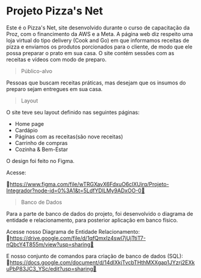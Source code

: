 # Projeto Pizza's Net

Este é  o Pizza's Net, site desenvolvido  durante o curso de capacitação da Proz, com o financimento da AWS e a Meta. A página web diz respeito uma loja virtual 
do tipo delivery (Cook and Go) em que informamos receitas de pizza e enviamos os produtos porcionados para o cliente, de modo que ele possa preparar o prato em
sua casa. O site contém sessões com as receitas e vídeos com modo de preparo.


>Público-alvo

Pessoas que  buscam receitas práticas, mas desejam que os insumos do preparo sejam entregues em sua casa. 

>Layout

O site teve seu layout definido nas seguintes páginas:

* Home page
* Cardápio
* Páginas com as receitas(são nove receitas)
* Carrinho de compras
* Cozinha & Bem-Estar

O design foi feito no Figma.

Acesse: 

🔗https://www.figma.com/file/wTRGXavX6FdxuO6clXUirq/Projeto-Integrador?node-id=0%3A1&t=5LdfYDlLMy9ADxOO-0🔗 


>Banco de Dados

Para a parte de banco de dados do projeto, foi desenvolvido o diagrama de entidade e relacionamento, para posterior aplicação em banco físico.

Acesse nosso Diagrama de Entidade Relacionamento:
🔗https://drive.google.com/file/d/1qfQmxIz4swl7jUjTtiT7-nQbcY4T855m/view?usp=sharing🔗

E nosso conjunto de comandos para criação de banco de dados (SQL):
🔗https://docs.google.com/document/d/14dlXkjTvcbTHthMXXgap1JYzrj2EXkuPbP83JC3_YSc/edit?usp=sharing🔗
